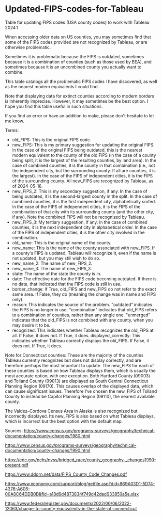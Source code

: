 # Updated-FIPS-codes-for-Tableau
Table for updating FIPS codes (USA county codes) to work with Tableau 2024.1

When accessing older data on US counties, you may sometimes find that some of the FIPS codes provided are not recognized by Tableau, or are otherwise problematic.

Sometimes it is problematic because the FIPS is outdated, sometimes because it is a combination of counties (such as those used by BEA), and sometimes because it is an uncombined county you actually want to combine.

This table catalogs all the problematic FIPS codes I have discovered, as well as the nearest modern equivalents I could find.

Note that displaying data for extinct counties according to modern borders is inherently imprecise. However, it may sometimes be the best option. I hope you find this table useful in such situations.

If you find an error or have an addition to make, please don't hesitate to let me know. 

Terms:
* old_FIPS: This is the original FIPS code.
* new_FIPS: This is my primary suggestion for updating the original FIPS. In the case of the original FIPS being outdated, this is the nearest modern equivalent to the county of the old FIPS (in the case of a county being split, it is the largest of the resulting counties, by land area). In the case of combined counties, it is the county in that combination (i.e., not the independent city, but the surrounding county. If all are counties, it is the largest). In the case of the FIPS of independent cities, it is the FIPS of the surrounding county. All new_FIPS are recognized by Tableau, as of 2024-05-18. 
* new_FIPS_2: This is my secondary suggestion, if any. In the case of being outdated, it is the second-largest county in the split. In the case of combined counties, it is the first independent city, alphabetically sorted. In the case of the FIPS of independent cities, it is the FIPS of the combination of that city with its surrounding county (and the other city, if any). Note the combined FIPS will not be recognized by Tableau.
* new_FIPS_3: My tertiary suggestion, if any. In the case of combined counties, it is the next independent city in alphabetical order. In the case of the FIPS of independent cities, it is the other city involved in the combination.
* old_name: This is the original name of the county.
* new_name: This is the name of the county associated with new_FIPS. If a county's FIPS is updated, Tableau will recognize it, even if the name is not updated, but you may still wish to do so.
* new_name_2: The name of new_FIPS_2.
* new_name_3: The name of new_FIPS_3.
* state: The name of the state the county is in.
* date: The effective date for the FIPS code becoming outdated. If there is no date, that indicated that the FIPS code is still in use.
* border_change: If True, old_FIPS and new_FIPS do not refer to the exact same area. If False, they do (meaning the change was in name and FIPS only).
* reason: This indicates the source of the problem. "outdated" indicates the FIPS is no longer in use. "combination" indicates that old_FIPS refers to a combination of counties, rather than any single one. "unmerged" indicates that the old_FIPS is not combined with any county, when you may desire it to be.
* recognized: This indicates whether Tableau recognizes the old_FIPS at all. If False, it does not. If True, it does.
displayed_correctly: This indicates whether Tableau correctly displays the old_FIPS. If False, it does not. If True, it does.

Note for Connecticut counties: These are the majority of the counties Tableau currently recognizes but does not display correctly, and are therefore perhaps the most important to update. The new_FIPS for each of these counties is based on how Tableau displays them, which is usually the most accurate option, with one exception. Both Hartford County (09003) and Tolland County (09013) are displayed as South Central Connecticut Planning Region (09170). This causes overlap of the displayed data, which can cause significant issues. Therefore I've chosen the new_FIPS of Tolland County to instead be Capitol Planning Region (09110), the nearest available county.

The Valdez–Cordova Census Area in Alaska is also recognized but incorrectly displayed. Its new_FIPS is also based on what Tableau displays, which is incorrect but the best option with the default map.

Sources:
https://www.census.gov/programs-surveys/geography/technical-documentation/county-changes/1980.html

https://www.census.gov/programs-surveys/geography/technical-documentation/county-changes/1990.html

https://cdc.gov/nchs/nvss/bridged_race/county_geography-_changes1990-present.pdf

https://www.ddorn.net/data/FIPS_County_Code_Changes.pdf

https://www.economy.com/support/blog/getfile.asp?did=869A03D1-5D74-4376-A606-00A8C64DDB0B&fid=a18d6d4873834f749d42ded633850a5e.xlsx

https://www.federalregister.gov/documents/2022/06/06/2022-12063/change-to-county-equivalents-in-the-state-of-connecticut
